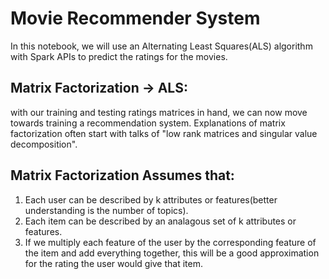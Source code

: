 # Movie Recommender System
In this notebook, we will use an Alternating Least Squares(ALS) algorithm with Spark APIs to predict the ratings for the movies.

## Matrix Factorization -> ALS:
with our training and testing ratings matrices in hand, we can now move towards training a recommendation system. Explanations of matrix factorization often start with talks of "low rank matrices and singular value decomposition".

## Matrix Factorization Assumes that:
1. Each user can be described by k attributes or features(better understanding is the number of topics).
2. Each item can be described by an analagous set of k attributes or features.
3. If we multiply each feature of the user by the corresponding feature of the item and add everything together, this will be a good approximation for the rating the user would give that item.
